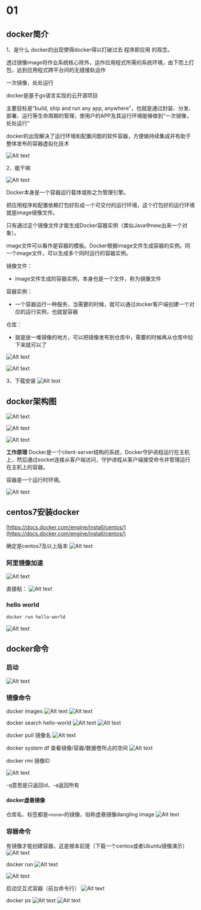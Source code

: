 # 01

## docker简介

1、是什么
docker的出现使得docker得以打破过去 程序即应用 的观念。

透过镜像image将作业系统核心除外，运作应用程式所需的系统环境，由下而上打包，达到应用程式跨平台间的无缝接轨运作

一次镜像，处处运行

docker是基于go语言实现的云开源项目

主要目标是“build, ship and run any app, anywhere”，也就是通过封装、分发、部署、运行等生命周期的管理，使用户的APP及其运行环境能够做到“一次镜像，处处运行”

docker的出现解决了运行环境和配置问题的软件容器，方便做持续集成并有助于整体发布的容器虚拟化技术

![Alt text](image-2.png)

2、能干嘛

![Alt text](image-3.png)


Docker本身是一个容器运行载体或称之为管理引擎。

把应用程序和配置依赖打包好形成一个可交付的运行环境，这个打包好的运行环境就是image镜像文件。

只有通过这个镜像文件才能生成Docker容器实例（类似Java中new出来一个对象）。

image文件可以看作是容器的模板。Docker根据image文件生成容器的实例。同一个image文件，可以生成多个同时运行的容器实例。

镜像文件：
- image文件生成的容器实例，本身也是一个文件，称为镜像文件

容器实例：
- 一个容器运行一种服务，当需要的时候，就可以通过docker客户端创建一个对应的运行实例，也就是容器

仓库：
- 就是放一堆镜像的地方，可以把镜像发布到仓库中，需要的时候再从仓库中拉下来就可以了

![Alt text](image-4.png)

![Alt text](image-5.png)

3、下载安装
![Alt text](image-6.png)

## docker架构图

![Alt text](image.png)


![Alt text](image-7.png)

![Alt text](image-8.png)

**工作原理**
Docker是一个client-server结构的系统，Docker守护进程运行在主机上，然后通过socket连接从客户端访问，守护进程从客户端接受命令并管理运行在主机上的容器。

容器是一个运行时环境。

![Alt text](image-1.png)


## centos7安装docker
[https://docs.docker.com/engine/install/centos/](https://docs.docker.com/engine/install/centos/)

确定是centos7及以上版本
![Alt text](image-9.png)

### 阿里镜像加速
![Alt text](image-10.png)

直接粘：
![Alt text](image-11.png)

### hello world
```bash
docker run hello-world
```
![Alt text](image-12.png)

## docker命令
### 启动
![Alt text](image-13.png)

### 镜像命令
docker images
![Alt text](image-14.png)
![Alt text](image-15.png)

docker search hello-world
![Alt text](image-16.png)
![Alt text](image-17.png)

docker pull 镜像名
![Alt text](image-18.png)

docker system df 
查看镜像/容器/数据卷所占的空间
![Alt text](image-19.png)

docker rmi 镜像ID

![Alt text](image-20.png)

-q意思是只返回id，-a返回所有

#### docker虚悬镜像
仓库名、标签都是`<none>`的镜像，俗称虚悬镜像dangling image
![Alt text](image-21.png)

### 容器命令
有镜像才能创建容器，这是根本前提（下载一个centos或者Ubuntu镜像演示）
![Alt text](image-22.png)

docker run 
![Alt text](image-23.png)

![Alt text](image-24.png)

启动交互式容器（前台命令行）
![Alt text](image-25.png)

docker ps
![Alt text](image-26.png)
![Alt text](image-27.png)







